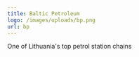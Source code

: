 ```yaml
---
title: Baltic Petroleum
logo: /images/uploads/bp.png
url: bp
---
```

One of Lithuania's top petrol station chains